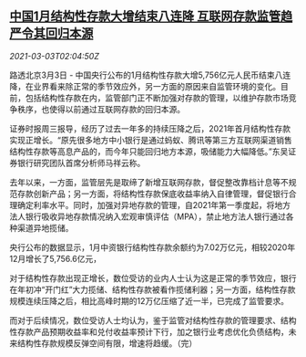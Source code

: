 <!--1614738195000-->
[中国1月结构性存款大增结束八连降 互联网存款监管趋严令其回归本源](https://cn.reuters.com/article/china-deposits-0303-structuredjan-0303-idCNKCS2AV05G)
------

<div><i>2021-03-03T02:04:50Z</i></div><p>路透北京3月3日 - 中国央行公布的1月结构性存款大增5,756亿元人民币结束八连降，在业界看来除正常的季节效应外，另一方面的原因来自监管环境的变化。目前，包括结构性存款在内，监管部门正不断加强对存款的管理，以维护存款市场竞争秩序，也使得以前通过互联网存款的回归本源。</p><p>证券时报周三报导，经历了过去一年多的持续压降之后，2021年首月结构性存款实现正增长。“原先很多地方中小银行是通过蚂蚁、腾讯等第三方互联网渠道销售结构性存款等高息产品的，而今年只能回归地方本源，吸储能力大幅降低。”东吴证券银行研究团队首席分析师马祥云称。</p><p>去年以来，一方面，监管层先是取缔了新增互联网存款，督促整改靠档计息等不规范存款创新产品；另一方面，将结构性存款保底收益率纳入自律管理，督促银行合理确定利率水平。同时，加强对异地存款的管理，自2021年第一季度起，将地方法人银行吸收异地存款情况纳入宏观审慎评估（MPA），禁止地方法人银行通过各种渠道异地揽储。</p><p>央行公布的数据显示，1月中资银行结构性存款余额约为7.02万亿元，相较2020年12月增长了5,756.6亿元，</p><p>对于结构性存款出现正增长，数位受访的业内人士认为这是正常的季节效应，银行在年初冲“开门红”大力揽储、结构性存款被看作揽储利器；另一方面，结构性存款规模连续压降之后，相比高峰时期的12万亿压缩了近一半，已完成了监管要求。</p><p>而对于后续情况，数位受访人士均认为，鉴于监管对结构性存款的管理要求、结构性存款产品预期收益率和兑付收益率预计下行，加之银行业考虑优化负债结构，未来结构性存款规模反弹空间有限，增速将趋缓。（完）</p>
